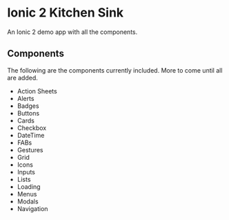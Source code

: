 # Ionic 2 Kitchen Sink
An Ionic 2 demo app with all the components.

## Components

The following are the components currently included. More to come until all are added.

* Action Sheets
* Alerts
* Badges
* Buttons
* Cards
* Checkbox
* DateTime
* FABs
* Gestures
* Grid
* Icons
* Inputs
* Lists
* Loading
* Menus
* Modals
* Navigation
